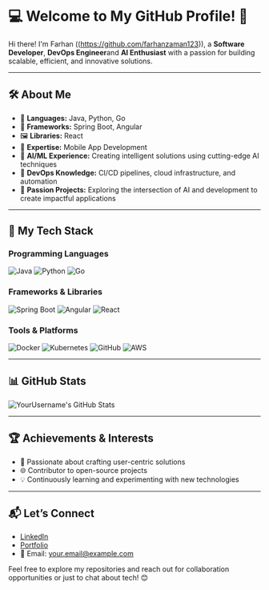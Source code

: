 # 💻 Welcome to My GitHub Profile! 🌟

Hi there! I'm Farhan ((https://github.com/farhanzaman123)), a **Software Developer**, **DevOps Engineer**and **AI Enthusiast** with a passion for building scalable, efficient, and innovative solutions.

---

## 🛠️ **About Me**
- 🎯 **Languages:** Java, Python, Go
- 🔧 **Frameworks:** Spring Boot, Angular
- 🖼️ **Libraries:** React
- 📱 **Expertise:** Mobile App Development
- 🤖 **AI/ML Experience:** Creating intelligent solutions using cutting-edge AI techniques
- 🚀 **DevOps Knowledge:** CI/CD pipelines, cloud infrastructure, and automation
- 🎨 **Passion Projects:** Exploring the intersection of AI and development to create impactful applications

---

## 📂 **My Tech Stack**
### **Programming Languages**
![Java](https://img.shields.io/badge/-Java-007396?style=flat-square&logo=java&logoColor=white)
![Python](https://img.shields.io/badge/-Python-3776AB?style=flat-square&logo=python&logoColor=white)
![Go](https://img.shields.io/badge/-Go-00ADD8?style=flat-square&logo=go&logoColor=white)

### **Frameworks & Libraries**
![Spring Boot](https://img.shields.io/badge/-Spring_Boot-6DB33F?style=flat-square&logo=spring&logoColor=white)
![Angular](https://img.shields.io/badge/-Angular-DD0031?style=flat-square&logo=angular&logoColor=white)
![React](https://img.shields.io/badge/-React-61DAFB?style=flat-square&logo=react&logoColor=white)

### **Tools & Platforms**
![Docker](https://img.shields.io/badge/-Docker-2496ED?style=flat-square&logo=docker&logoColor=white)
![Kubernetes](https://img.shields.io/badge/-Kubernetes-326CE5?style=flat-square&logo=kubernetes&logoColor=white)
![GitHub](https://img.shields.io/badge/-GitHub-181717?style=flat-square&logo=github&logoColor=white)
![AWS](https://img.shields.io/badge/-AWS-232F3E?style=flat-square&logo=amazon-aws&logoColor=white)

---

## 📊 **GitHub Stats**
![YourUsername's GitHub Stats](https://github-readme-stats.vercel.app/api?username=YourUsername&show_icons=true&theme=radical)

---

## 🏆 **Achievements & Interests**
- 🌟 Passionate about crafting user-centric solutions
- 🌐 Contributor to open-source projects
- 💡 Continuously learning and experimenting with new technologies

---

## 📬 **Let’s Connect**
- [LinkedIn](https://www.linkedin.com/in/your-profile)
- [Portfolio](https://your-portfolio-link)
- 📧 Email: your.email@example.com

Feel free to explore my repositories and reach out for collaboration opportunities or just to chat about tech! 😊
